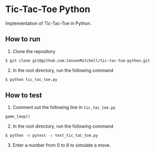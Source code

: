 # Tic-Tac-Toe Python

Implementation of Tic-Tac-Toe in Python.

## How to run

1. Clone the repository

```bash
$ git clone git@github.com:JansenMitchell/tic-tac-toe-python.git
```

2. In the root directory, run the following command

```bash
$ python tic_tac_toe.py
```

## How to test

1. Comment out the following line in `tic_tac_toe.py`

```python
game_loop()
```

2. In the root directory, run the following command

```bash
$ python -m pytest -s test_tic_tac_toe.py
```

3. Enter a number from 0 to 8 to simulate a move.
